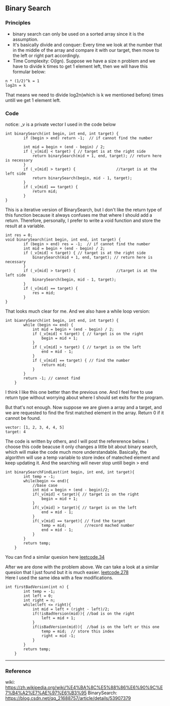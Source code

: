 ## Binary Search

### Principles
* binary search can only be used on a sorted array since it is the assumption.
* It's basically divide and conquer: Every time we look at the number that in the middle of the array and compare it with our target,
then move to the left or right part accordingly.
* Time Complexity: O(lgn). Suppose we have a size n problem and we have to divide k times to get 1 element left, 
then we will have this formular below:
```
n * (1/2)^k = 1
log2n = k
```
That means we need to divide log2n(which is k we mentioned before) times untill we get 1 element left.

### Code
notice: _v is a private vector<int> I used in the code below 
```
int binarySearch(int begin, int end, int target) {
		if (begin > end) return -1;  // if cannot find the number

		int mid = begin + (end - begin) / 2;
		if (_v[mid] < target) { // target is at the right side
			return binarySearch(mid + 1, end, target); // return here is necessary
		}
		if (_v[mid] > target) {                  //target is at the left side
			return binarySearch(begin, mid - 1, target);
		}
		if (_v[mid] == target) {
			return mid;
		}
}

```
This is a iterative version of BinarySearch, but I don't like the return type of this function because it always confuses me that where I should add a return.
Therefore, personally, I prefer to write a void function and store the result at a variable.
```
int res = 0;
void binarySearch(int begin, int end, int target) {
		if (begin > end) res = -1;  // if cannot find the number
		int mid = begin + (end - begin) / 2;
		if (_v[mid] < target) { // target is at the right side
			binarySearch(mid + 1, end, target); // return here is necessary
		}
		if (_v[mid] > target) {                  //target is at the left side
			binarySearch(begin, mid - 1, target);
		}
		if (_v[mid] == target) {
			res = mid;
		}
}
```
That looks much clear for me.
And we also have a while loop version: 
```
int bianrySearch(int begin, int end, int target) {
		while (begin <= end) {
			int mid = begin + (end - begin) / 2;
			if (_v[mid] < target) { // target is on the right
				begin = mid + 1;
			}
			if (_v[mid] > target) { // target is on the left
				end = mid - 1;
			}
			if (_v[mid] == target) { // find the number
				return mid;
			}
		}
		return -1; // cannot find 
	}
```
I think I like this one better than the previous one. And I feel free to use return type without worrying about where I should set exits for the program.

But that's not enough. Now suppose we are given a array and a target, 
and we are requested to find the first matched element in the array.
Return 0 if it cannot be found.
```
vector: [1, 2, 3, 4, 4, 5]
target: 4
```
The code is written by others, and I will post the refererence below.
I choose this code beacuse it only changes a little bit about binary search, which will make the code much more understandable.
Basically, the algorithm will use a temp variable to store index of mateched element and keep updating it. And the searching will never stop untill begin > end
```
int binarySearchFindLast(int begin, int end, int target){
        int temp = -1;
        while(begin <= end){
            //base case
            int mid = begin + (end - begin)/2;
            if(_v[mid] < target){ // target is on the right
                begin = mid + 1;
            }
            if(_v[mid] > target){ // target is on the left
                end = mid - 1;
            }
            if(_v[mid] == target){ // find the target
                temp = mid;        //record mached number
                end = mid - 1;     
            }
        }
        return temp;
    }
```
You can find a similar quesion here [leetcode.34](https://leetcode.com/problems/find-first-and-last-position-of-element-in-sorted-array/)

After we are done with the problem above. We can take a look at a similar quesion that I just found but it is much easier.
[leetcode.278](https://leetcode.com/problems/first-bad-version/)  
Here I used the same idea with a few modifications.
```
int firstBadVersion(int n) {
        int temp = -1;
        int left = 0;
        int right = n;
        while(left <= right){
            int mid = left + (right - left)/2;
            if(!isBadVersion(mid)){ //bad is on the right
                left = mid + 1;
            }
            if(isBadVersion(mid)){  //bad is on the left or this one
                temp = mid;  // store this index
                right = mid -1;
            }
        }
        return temp;
    }
```
------
### Reference
wiki: https://zh.wikipedia.org/wiki/%E4%BA%8C%E5%88%86%E6%90%9C%E7%B4%A2%E7%AE%97%E6%B3%95
BinarySearch: https://blog.csdn.net/qq_21688757/article/details/53907379
